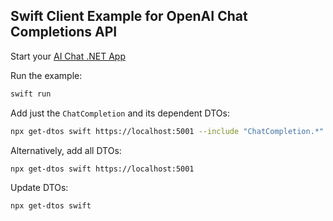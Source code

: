 ## Swift Client Example for OpenAI Chat Completions API

Start your [AI Chat .NET App](https://docs.servicestack.net/ai-chat-api)

Run the example:

```bash
swift run
```

Add just the `ChatCompletion` and its dependent DTOs:

```bash
npx get-dtos swift https://localhost:5001 --include "ChatCompletion.*"
```

Alternatively, add all DTOs:

```bash
npx get-dtos swift https://localhost:5001
```

Update DTOs:

```bash
npx get-dtos swift
```
